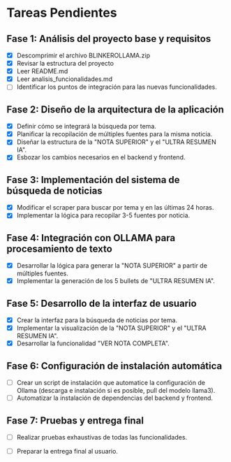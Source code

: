 # Tareas Pendientes

## Fase 1: Análisis del proyecto base y requisitos
- [x] Descomprimir el archivo BLINKEROLLAMA.zip
- [x] Revisar la estructura del proyecto
- [x] Leer README.md
- [x] Leer analisis_funcionalidades.md
- [ ] Identificar los puntos de integración para las nuevas funcionalidades.

## Fase 2: Diseño de la arquitectura de la aplicación
- [x] Definir cómo se integrará la búsqueda por tema.
- [x] Planificar la recopilación de múltiples fuentes para la misma noticia.
- [x] Diseñar la estructura de la "NOTA SUPERIOR" y el "ULTRA RESUMEN IA".
- [x] Esbozar los cambios necesarios en el backend y frontend.

## Fase 3: Implementación del sistema de búsqueda de noticias
- [x] Modificar el scraper para buscar por tema y en las últimas 24 horas.
- [x] Implementar la lógica para recopilar 3-5 fuentes por noticia.

## Fase 4: Integración con OLLAMA para procesamiento de texto
- [x] Desarrollar la lógica para generar la "NOTA SUPERIOR" a partir de múltiples fuentes.
- [x] Implementar la generación de los 5 bullets de "ULTRA RESUMEN IA".

## Fase 5: Desarrollo de la interfaz de usuario
- [x] Crear la interfaz para la búsqueda de noticias por tema.
- [x] Implementar la visualización de la "NOTA SUPERIOR" y el "ULTRA RESUMEN IA".
- [x] Desarrollar la funcionalidad "VER NOTA COMPLETA".

## Fase 6: Configuración de instalación automática
- [ ] Crear un script de instalación que automatice la configuración de Ollama (descarga e instalación si es posible, pull del modelo llama3).
- [ ] Automatizar la instalación de dependencias del backend y frontend.

## Fase 7: Pruebas y entrega final
- [ ] Realizar pruebas exhaustivas de todas las funcionalidades.
- [ ] Preparar la entrega final al usuario.

